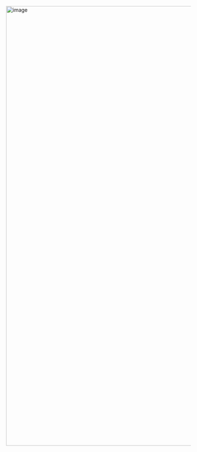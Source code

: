 <img width="1920" height="1200" alt="image" src="https://github.com/user-attachments/assets/2724933c-07f2-451e-a6f6-06b414b8e899" />
